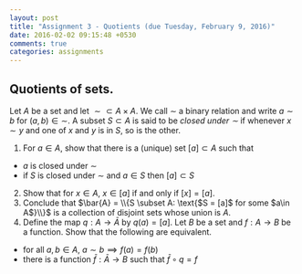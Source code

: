 ```yaml
---
layout: post
title: "Assignment 3 - Quotients (due Tuesday, February 9, 2016)"
date: 2016-02-02 09:15:48 +0530
comments: true
categories: assignments
---
```


## Quotients of sets.

Let $A$ be a set and let $\sim\subset A \times A$. We call $\sim$ a binary relation and write $a \sim b$ for $(a, b)\in \sim$.
A subset $S\subset A$ is said to be _closed under $\sim$_ if whenever $x\sim y$ and one of $x$ and $y$ is in $S$, so is the other.

1. For $a\in A$, show that there is a (unique) set $[a]\subset A$ such that
  * $a$ is closed under $\sim$
  * if $S$ is closed under $\sim$ and $a\in S$  then $[a]\subset S$
2. Show that for $x\in A$, $x\in [a]$ if and only if $[x]=[a]$.
3. Conclude that
$\bar{A} = \\{S \subset A: \text{$S = [a]$ for some $a\in A$}\\}$
is a collection of disjoint sets whose union is $A$.
4. Define the map $q: A\to \bar{A}$ by $q(a) = [a]$. Let $B$ be a set and $f: A \to B$ be  a function. Show that the following are equivalent.
  * for all $a, b \in A$, $a\sim b \implies f(a) = f(b)$
  * there is a function $\bar{f} : \bar{A} \to B$ such that $\bar{f} \circ q = f$
